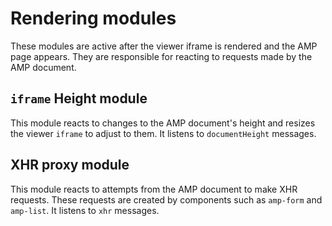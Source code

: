 # Rendering modules

These modules are active after the viewer iframe is rendered and the AMP page
appears. They are responsible for reacting to requests made by the AMP document.

## `iframe` Height module

This module reacts to changes to the AMP document's height and resizes the
viewer `iframe` to adjust to them. It listens to `documentHeight` messages.

## XHR proxy module

This module reacts to attempts from the AMP document to make XHR requests. These
requests are created by components such as `amp-form` and `amp-list`. It listens
to `xhr` messages.
